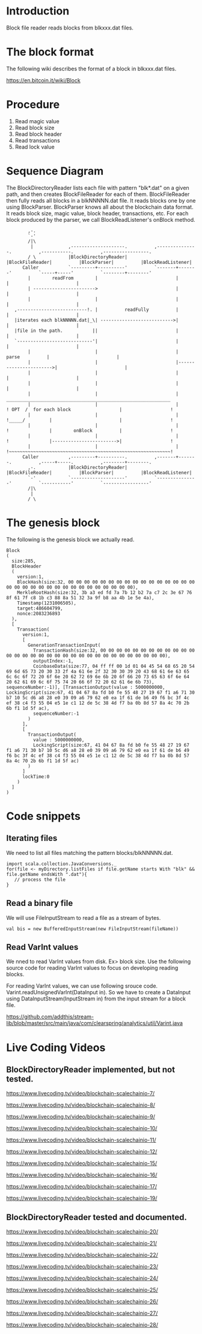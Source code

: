# Introduction

Block file reader reads blocks from blkxxx.dat files. 

# The block format
The following wiki describes the format of a block in blkxxx.dat files.

https://en.bitcoin.it/wiki/Block

# Procedure
1. Read magic value
1. Read block size
1. Read block header
1. Read transactions
1. Read lock value

# Sequence Diagram
The BlockDirectoryReader lists each file with pattern "blk*.dat" on a given path, and then creates BlockFileReader for each of them.
BlockFileReader then fully reads all blocks in a blkNNNNN.dat file. It reads blocks one by one using BlockParser.
BlockParser knows all about the blockchain data format. It reads block size, magic value, block header, transactions, etc.
For each block produced by the parser, we call BlockReadListener's onBlock method. 
```
        ,-.                                                                                                                           
        `-'                                                                                                                           
        /|\                                                                                                                           
         |             ,--------------------.          ,---------------.          ,-----------.          ,-----------------.          
        / \            |BlockDirectoryReader|          |BlockFileReader|          |BlockParser|          |BlockReadListener|          
      Caller           `---------+----------'          `-------+-------'          `-----+-----'          `--------+--------'          
        |        readFrom        |                             |                        |                         |                   
        | ----------------------->                             |                        |                         |                   
        |                        |                             |                        |                         |                   
   ,--------------------------!. |          readFully          |                        |                         |                   
   |iterates each blkNNNNN.dat|_\| --------------------------->|                        |                         |                   
   |file in the path.           ||                             |                        |                         |                   
   `----------------------------'|                             |                        |                         |                   
        |                        |                             |         parse          |                         |                   
        |                        |                             |----------------------->|                         |                   
        |                        |                             |                        |                         |                   
        |                        |                             |                        |                         |                   
        |                        |                             |        _____________________________________________________________ 
        |                        |                             |        ! OPT  /  for each block                  |                  !
        |                        |                             |        !_____/         |                         |                  !
        |                        |                             |        !               |        onBlock          |                  !
        |                        |                             |        !               |------------------------>|                  !
        |                        |                             |        !~~~~~~~~~~~~~~~~~~~~~~~~~~~~~~~~~~~~~~~~~~~~~~~~~~~~~~~~~~~~!
      Caller           ,---------+----------.          ,-------+-------.          ,-----+-----.          ,--------+--------.          
        ,-.            |BlockDirectoryReader|          |BlockFileReader|          |BlockParser|          |BlockReadListener|          
        `-'            `--------------------'          `---------------'          `-----------'          `-----------------'          
        /|\                                                                                                                           
         |                                                                                                                            
        / \                                                                                                                           
```

# The genesis block

The following is the genesis block we actually read.
```
Block
(
  size:285, 
  BlockHeader
  (
    version:1, 
    BlockHash(size:32, 00 00 00 00 00 00 00 00 00 00 00 00 00 00 00 00 00 00 00 00 00 00 00 00 00 00 00 00 00 00 00 00), 
    MerkleRootHash(size:32, 3b a3 ed fd 7a 7b 12 b2 7a c7 2c 3e 67 76 8f 61 7f c8 1b c3 88 8a 51 32 3a 9f b8 aa 4b 1e 5e 4a), 
    Timestamp(1231006505), 
    target:486604799, 
    nonce:2083236893
  ), 
  [
    Transaction(
      version:1, 
      [
        GenerationTransactionInput(
          TransactionHash(size:32, 00 00 00 00 00 00 00 00 00 00 00 00 00 00 00 00 00 00 00 00 00 00 00 00 00 00 00 00 00 00 00 00), 
          outputIndex:-1, 
          CoinbaseData(size:77, 04 ff ff 00 1d 01 04 45 54 68 65 20 54 69 6d 65 73 20 30 33 2f 4a 61 6e 2f 32 30 30 39 20 43 68 61 6e 63 65 6c 6c 6f 72 20 6f 6e 20 62 72 69 6e 6b 20 6f 66 20 73 65 63 6f 6e 64 20 62 61 69 6c 6f 75 74 20 66 6f 72 20 62 61 6e 6b 73), sequenceNumber:-1)], [TransactionOutput(value : 5000000000, LockingScript(size:67, 41 04 67 8a fd b0 fe 55 48 27 19 67 f1 a6 71 30 b7 10 5c d6 a8 28 e0 39 09 a6 79 62 e0 ea 1f 61 de b6 49 f6 bc 3f 4c ef 38 c4 f3 55 04 e5 1e c1 12 de 5c 38 4d f7 ba 0b 8d 57 8a 4c 70 2b 6b f1 1d 5f ac),
          sequenceNumber:-1
        )
      ], 
      [
        TransactionOutput(
          value : 5000000000, 
          LockingScript(size:67, 41 04 67 8a fd b0 fe 55 48 27 19 67 f1 a6 71 30 b7 10 5c d6 a8 28 e0 39 09 a6 79 62 e0 ea 1f 61 de b6 49 f6 bc 3f 4c ef 38 c4 f3 55 04 e5 1e c1 12 de 5c 38 4d f7 ba 0b 8d 57 8a 4c 70 2b 6b f1 1d 5f ac)
        )
      ]      
      lockTime:0
    )
  ]
)
```

# Code snippets
## Iterating files
We need to list all files matching the pattern blocks/blkNNNNN.dat.

```
import scala.collection.JavaConversions._
for(file <- myDirectory.listFiles if file.getName starts With "blk" && file.getName endsWith ".dat"){
   // process the file
}
```

## Read a binary file
We will use FileInputStream to read a file as a stream of bytes.
```
val bis = new BufferedInputStream(new FileInputStream(fileName))
```

## Read VarInt values
We nned to read VarInt values from disk. Ex> block size.
Use the following source code for reading VarInt values to focus on developing reading blocks.

For reading VarInt values, we can use following srouce code. Varint.readUnsignedVarInt(DataInput in). So we have to create a DataInput using DataInputStream(InputStream in) from the input stream for a block file. 

https://github.com/addthis/stream-lib/blob/master/src/main/java/com/clearspring/analytics/util/Varint.java

# Live Coding Videos
## BlockDirectoryReader implemented, but not tested.
https://www.livecoding.tv/video/blockchain-scalechainio-7/

https://www.livecoding.tv/video/blockchain-scalechainio-8/

https://www.livecoding.tv/video/blockchain-scalechainio-9/

https://www.livecoding.tv/video/blockchain-scalechainio-10/

https://www.livecoding.tv/video/blockchain-scalechainio-11/

https://www.livecoding.tv/video/blockchain-scalechainio-12/

https://www.livecoding.tv/video/blockchain-scalechainio-15/

https://www.livecoding.tv/video/blockchain-scalechainio-16/

https://www.livecoding.tv/video/blockchain-scalechainio-17/

https://www.livecoding.tv/video/blockchain-scalechainio-19/

## BlockDirectoryReader tested and documented.
https://www.livecoding.tv/video/blockchain-scalechainio-20/

https://www.livecoding.tv/video/blockchain-scalechainio-21/

https://www.livecoding.tv/video/blockchain-scalechainio-22/

https://www.livecoding.tv/video/blockchain-scalechainio-23/

https://www.livecoding.tv/video/blockchain-scalechainio-24/

https://www.livecoding.tv/video/blockchain-scalechainio-25/

https://www.livecoding.tv/video/blockchain-scalechainio-26/

https://www.livecoding.tv/video/blockchain-scalechainio-27/

https://www.livecoding.tv/video/blockchain-scalechainio-28/

